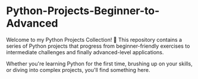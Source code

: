 # Python-Projects-Beginner-to-Advanced

Welcome to my Python Projects Collection! 🎉
This repository contains a series of Python projects that progress from beginner-friendly exercises to intermediate challenges and finally advanced-level applications.

Whether you're learning Python for the first time, brushing up on your skills, or diving into complex projects, you'll find something here.
